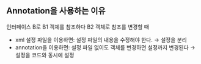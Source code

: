 ## Annotation을 사용하는 이유 

인터페이스 B로 B1 객체를 참조하다 B2 객체로 참조를 변경할 때 

- xml 설정 파일을 이용하면: 설정 파일의 내용을 수정해야 한다. → 설정을 분리
- annotation을 이용하면: 설정 파일 없이도 객체를 변경하면 설정까지 변경된다 → 설정을 코드와 동시에 설정